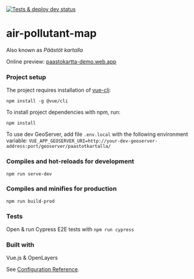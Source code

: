 [![Tests & deploy dev status](https://github.com/sykefi/air-pollutant-map/workflows/Tests%20%26%20deploy%20dev/badge.svg)](https://github.com/sykefi/air-pollutant-map/actions)

# air-pollutant-map

Also known as _Päästöt kartalla_

Online preview: [paastokartta-demo.web.app](https://paastokartta-demo.web.app/)

### Project setup

The project requires installation of [vue-cli](https://cli.vuejs.org/):
```
npm install -g @vue/cli
```

To install project dependencies with npm, run:
```
npm install
```

To use dev GeoServer, add file `.env.local` with the following environment variable: 
`VUE_APP_GEOSERVER_URI=http://your-dev-geoserver-address:port/geoserver/paastotkartalla/`


### Compiles and hot-reloads for development

`npm run serve-dev`

### Compiles and minifies for production

`npm run build-prod`

### Tests

Open & run Cypress E2E tests with
`npm run cypress`

### Built with

Vue.js & OpenLayers

See [Configuration Reference](https://cli.vuejs.org/config/).

